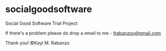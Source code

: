 # socialgoodsoftware
Social Good Software Trial Project


If there's a problem please do drop a email to me - frabanzoo@gmail.com

Thank you! 
©Kayl M. Rabanzo

